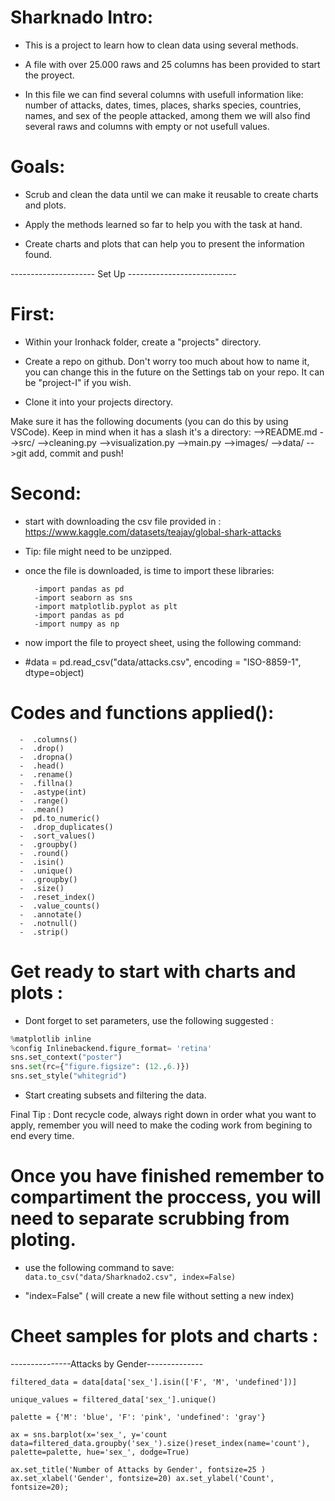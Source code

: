 # Sharknado Intro:

- This is a project to learn how to clean data using several methods.

- A file with over 25.000 raws and 25 columns has been provided to start the proyect.

- In this file we can find several columns with usefull information like: number of attacks, dates, times, places, sharks species, countries, names, and sex of the people attacked, among them we will also find several raws and columns with empty or not usefull values.

# Goals:
- Scrub and clean the data until we can make it reusable to create charts and plots.

- Apply the methods learned so far to help you with the task at hand.

- Create charts and plots that can help you to present the information found.

---------------------  Set Up ---------------------------

# First:

- Within your Ironhack folder, create a "projects" directory.

- Create a repo on github. Don't worry too much about how to name it, you can change this in the future on the Settings tab on your repo. It can be "project-I" if you wish.

- Clone it into your projects directory.

Make sure it has the following documents (you can do this by using VSCode). Keep in mind when it has a slash it's a directory:
-->README.md
-->src/
-->cleaning.py
-->visualization.py
-->main.py
-->images/ 
-->data/
-->git add, commit and push!

# Second:

- start with downloading the csv file provided in : https://www.kaggle.com/datasets/teajay/global-shark-attacks

- Tip: file might need to be unzipped. 

- once the file is downloaded, is time to import these libraries:

        -import pandas as pd
        -import seaborn as sns
        -import matplotlib.pyplot as plt
        -import pandas as pd
        -import numpy as np

- now import the file to proyect sheet, using the following command:

- #data = pd.read_csv("data/attacks.csv", encoding = "ISO-8859-1", dtype=object)

# Codes and functions applied():

      -  .columns()
      -  .drop()
      -  .dropna()
      -  .head()
      -  .rename()
      -  .fillna()
      -  .astype(int)
      -  .range()
      -  .mean()
      -  pd.to_numeric()
      -  .drop_duplicates()
      -  .sort_values()
      -  .groupby()
      -  .round()
      -  .isin()
      -  .unique()
      -  .groupby()
      -  .size()
      -  .reset_index()
      -  .value_counts()
      -  .annotate()
      -  .notnull()
      -  .strip()


# Get ready to start with charts and plots :

- Dont forget to set parameters, use the following suggested :
```python
%matplotlib inline
%config Inlinebackend.figure_format= 'retina'
sns.set_context("poster")
sns.set(rc={"figure.figsize": (12.,6.)})
sns.set_style("whitegrid")
```

- Start creating subsets and filtering the data.

Final Tip : Dont recycle code, always right down in order what you want to apply, remember you will need to make the coding work from begining to end every time.

# Once you have finished remember to compartiment the proccess, you will need to separate scrubbing from ploting.

- use the following command to save: `data.to_csv("data/Sharknado2.csv", index=False)`

- "index=False" ( will create a new file without setting a new index)

# Cheet samples for plots and charts : 

---------------Attacks by Gender--------------

`filtered_data = data[data['sex_'].isin(['F', 'M', 'undefined'])]`


`unique_values = filtered_data['sex_'].unique()`


`palette = {'M': 'blue', 'F': 'pink', 'undefined': 'gray'}`


`ax = sns.barplot(x='sex_', y='count
data=filtered_data.groupby('sex_').size()reset_index(name='count'), palette=palette, hue='sex_', dodge=True)`

`ax.set_title('Number of Attacks by Gender', fontsize=25 )
ax.set_xlabel('Gender', fontsize=20)
ax.set_ylabel('Count', fontsize=20);`

